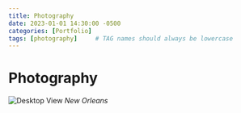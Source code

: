 ```yaml
---
title: Photography
date: 2023-01-01 14:30:00 -0500
categories: [Portfolio]
tags: [photography]     # TAG names should always be lowercase
---
```


# Photography


![Desktop View](https://images.squarespace-cdn.com/content/v1/637bc363896de64f51e0f158/1670015383016-NEE2UK4IA4YPTYWFMZY8/New%2BOrleans%2BIntimate%2BWedding%2B-%2BVanessa%2BAlves%2BPhotography3.jpg)
_New Orleans_
